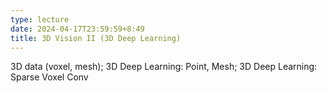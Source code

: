 ```yaml
---
type: lecture
date: 2024-04-17T23:59:59+8:49
title: 3D Vision II (3D Deep Learning)
---
```

3D data (voxel, mesh); 3D Deep Learning: Point, Mesh; 3D Deep Learning: Sparse Voxel Conv